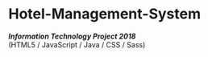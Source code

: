 # Hotel-Management-System
***Information Technology Project 2018***
<br />
(HTML5 / JavaScript / Java / CSS / Sass)
